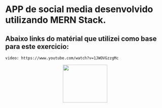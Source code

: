 # APP de social media desenvolvido utilizando MERN Stack.

## Abaixo links do matérial que utilizei como base para este exercicio:
`video: https://www.youtube.com/watch?v=1JWOVGzzgMc` 


<p align="center">
<img src="https://uploads-ssl.webflow.com/60cca9384ff7eaa931a24b69/60ce44133ce5aee0e6c9cac9_Mern.png" width="140" height="120"/>
